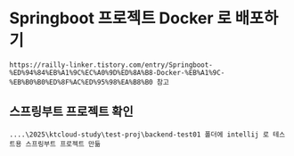 
# Springboot 프로젝트 Docker 로 배포하기

```
https://railly-linker.tistory.com/entry/Springboot-%ED%94%84%EB%A1%9C%EC%A0%9D%ED%8A%B8-Docker-%EB%A1%9C-%EB%B0%B0%ED%8F%AC%ED%95%98%EA%B8%B0 참고
```

## 스프링부트 프로젝트 확인
```
....\2025\ktcloud-study\test-proj\backend-test01 폴더에 intellij 로 테스트용 스프링부트 프로젝트 만듦

```
